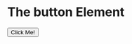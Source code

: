 <!DOCTYPE html>
<html>
 <head>
  <script>
        let d = new Date();
        alert("Today's date is " + d);
  </script>
 </head>
  
 <body>
  <h1>The button Element</h1>
  <button type="button" onclick="alert('Hello world!')">Click Me!</button>
 </body>
</html>
